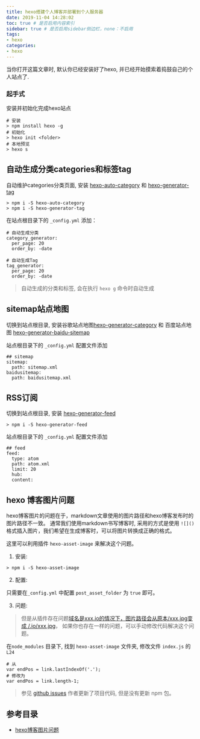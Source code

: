 ```yaml
---
title: hexo搭建个人博客并部署到个人服务器
date: 2019-11-04 14:28:02
toc: true # 是否启用内容索引
sidebar: true # 是否启用sidebar侧边栏，none：不启用
tags: 
- hexo
categories:
- hexo
---
```


当你打开这篇文章时, 默认你已经安装好了hexo, 并已经开始摸索着捣鼓自己的个人站点了.

### 起手式

安装并初始化完成hexo站点

```shell
# 安装
> npm install hexo -g
# 初始化
> hexo init <folder>
# 本地预览
> hexo s
```

## 自动生成分类categories和标签tag

自动维护categories分类页面, 安装 [hexo-auto-category](https://github.com/xu-song/hexo-auto-category) 和 [hexo-generator-tag](https://github.com/hexojs/hexo-generator-tag)

```
> npm i -S hexo-auto-category
> npm i -S hexo-generator-tag
```

在站点根目录下的 `_config.yml` 添加：

```
# 自动生成分类
category_generator:
  per_page: 20
  order_by: -date

# 自动生成Tag
tag_generator:
  per_page: 20
  order_by: -date
```

> 自动生成的分类和标签, 会在执行 `hexo g` 命令时自动生成

## sitemap站点地图

切换到站点根目录, 安装谷歌站点地图[hexo-generator-category](https://github.com/hexojs/hexo-generator-category) 和 百度站点地图 [hexo-generator-baidu-sitemap](https://github.com/coneycode/hexo-generator-baidu-sitemap)

站点根目录下的 `_config.yml` 配置文件添加

```
## sitemap
sitemap:
  path: sitemap.xml
baidusitemap:
  path: baidusitemap.xml
```


## RSS订阅

切换到站点根目录, 安装 [hexo-generator-feed](https://github.com/hexojs/hexo-generator-feed)

```
> npm i -S hexo-generator-feed
```

站点根目录下的 `_config.yml` 配置文件添加

```
## feed   
feed:
  type: atom
  path: atom.xml
  limit: 20
  hub:
  content:
```

## hexo 博客图片问题
hexo博客图片的问题在于，markdown文章使用的图片路径和hexo博客发布时的图片路径不一致。
通常我们使用markdown书写博客时, 采用的方式是使用 `![]()` 格式插入图片，我们希望在生成博客时，可以将图片转换成正确的格式。

这里可以利用插件 `hexo-asset-image` 来解决这个问题。

1. 安装:

```
> npm i -S hexo-asset-image
```

2. 配置:

只需要在`_config.yml` 中配置 `post_asset_folder` 为 `true` 即可。

3. 问题:

> 但是从插件存在问题[域名是xxx.io的情况下，图片路径会从原本/xxx.jpg变成 /.io/xxx.jpg](https://github.com/xcodebuild/hexo-asset-image/issues/47)， 如果你也存在一样的问题，可以手动修改代码解决这个问题。

在`node_modules` 目录下, 找到 `hexo-asset-image` 文件夹, 修改文件 `index.js` 的 `L24`

```
# 从
var endPos = link.lastIndexOf('.');
# 修改为
var endPos = link.length-1; 
```

> 参见 [github issues](https://github.com/xcodebuild/hexo-asset-image/issues/47#issuecomment-512759505)
> 作者更新了项目代码, 但是没有更新 npm 包。

## 参考目录
- [hexo博客图片问题](https://www.jianshu.com/p/950f8f13a36c)